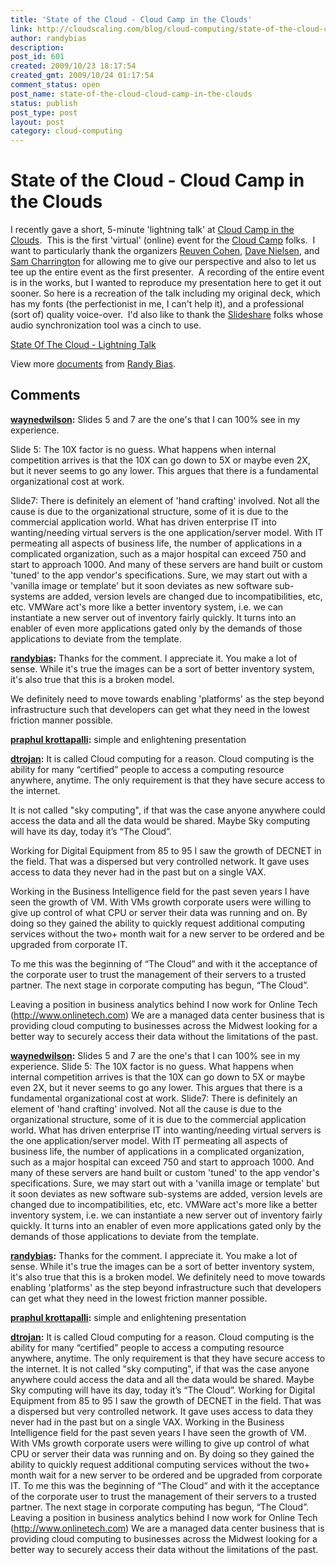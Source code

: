 ```yaml
---
title: 'State of the Cloud - Cloud Camp in the Clouds'
link: http://cloudscaling.com/blog/cloud-computing/state-of-the-cloud-cloud-camp-in-the-clouds/
author: randybias
description: 
post_id: 601
created: 2009/10/23 18:17:54
created_gmt: 2009/10/24 01:17:54
comment_status: open
post_name: state-of-the-cloud-cloud-camp-in-the-clouds
status: publish
post_type: post
layout: post
category: cloud-computing
---
```


# State of the Cloud - Cloud Camp in the Clouds

I recently gave a short, 5-minute 'lightning talk' at [Cloud Camp in the Clouds](http://www.cloudcamp.com/?page_id=1429).  This is the first 'virtual' (online) event for the [Cloud Camp](http://www.cloudcamp.com) folks.  I want to particularly thank the organizers [Reuven Cohen](http://www.elasticvapor.com), [Dave Nielsen](http://www.platformd.com/), and [Sam Charrington](http://cloudpulseblog.com/) for allowing me to give our perspective and also to let us tee up the entire event as the first presenter.  A recording of the entire event is in the works, but I wanted to reproduce my presentation here to get it out sooner. So here is a recreation of the talk including my original deck, which has my fonts (the perfectionist in me, I can't help it), and a professional (sort of) quality voice-over.  I'd also like to thank the [Slideshare](http://www.slideshare.net) folks whose audio synchronization tool was a cinch to use. 

[State Of The Cloud - Lightning Talk](http://www.slideshare.net/randybias/state-of-the-cloud-lightning-talk)

View more [documents](http://www.slideshare.net/) from [Randy Bias](http://www.slideshare.net/randybias).

## Comments

**[waynedwilson](#379 "2009-11-09 11:03:54"):** Slides 5 and 7 are the one's that I can 100% see in my experience.  
  
Slide 5: The 10X factor is no guess. What happens when internal competition arrives is that the 10X can go down to 5X or maybe even 2X, but it never seems to go any lower. This argues that there is a fundamental organizational cost at work.  
  
Slide7: There is definitely an element of 'hand crafting' involved. Not all the cause is due to the organizational structure, some of it is due to the commercial application world. What has driven enterprise IT into wanting/needing virtual servers is the one application/server model. With IT permeating all aspects of business life, the number of applications in a complicated organization, such as a major hospital can exceed 750 and start to approach 1000. And many of these servers are hand built or custom 'tuned' to the app vendor's specifications. Sure, we may start out with a 'vanilla image or template' but it soon deviates as new software sub-systems are added, version levels are changed due to incompatibilities, etc, etc. VMWare act's more like a better inventory system, i.e. we can instantiate a new server out of inventory fairly quickly. It turns into an enabler of even more applications gated only by the demands of those applications to deviate from the template.

**[randybias](#380 "2009-11-09 20:28:48"):** Thanks for the comment. I appreciate it. You make a lot of sense. While it's true the images can be a sort of better inventory system, it's also true that this is a broken model.  
  
We definitely need to move towards enabling 'platforms' as the step beyond infrastructure such that developers can get what they need in the lowest friction manner possible.

**[praphul krottapalli](#381 "2009-12-28 19:56:40"):** simple and enlightening presentation

**[dtrojan](#382 "2010-01-29 06:43:36"):** It is called Cloud computing for a reason. Cloud computing is the ability for many “certified” people to access a computing resource anywhere, anytime. The only requirement is that they have secure access to the internet.   
  
It is not called "sky computing", if that was the case anyone anywhere could access the data and all the data would be shared. Maybe Sky computing will have its day, today it’s “The Cloud”.   
  
Working for Digital Equipment from 85 to 95 I saw the growth of DECNET in the field. That was a dispersed but very controlled network. It gave uses access to data they never had in the past but on a single VAX.   
  
Working in the Business Intelligence field for the past seven years I have seen the growth of VM. With VMs growth corporate users were willing to give up control of what CPU or server their data was running and on. By doing so they gained the ability to quickly request additional computing services without the two+ month wait for a new server to be ordered and be upgraded from corporate IT.   
  
To me this was the beginning of “The Cloud” and with it the acceptance of the corporate user to trust the management of their servers to a trusted partner. The next stage in corporate computing has begun, “The Cloud”.  
  
Leaving a position in business analytics behind I now work for Online Tech (<http://www.onlinetech.com>) We are a managed data center business that is providing cloud computing to businesses across the Midwest looking for a better way to securely access their data without the limitations of the past.

**[waynedwilson](#1129 "2009-11-09 11:03:00"):** Slides 5 and 7 are the one's that I can 100% see in my experience. Slide 5: The 10X factor is no guess. What happens when internal competition arrives is that the 10X can go down to 5X or maybe even 2X, but it never seems to go any lower. This argues that there is a fundamental organizational cost at work. Slide7: There is definitely an element of 'hand crafting' involved. Not all the cause is due to the organizational structure, some of it is due to the commercial application world. What has driven enterprise IT into wanting/needing virtual servers is the one application/server model. With IT permeating all aspects of business life, the number of applications in a complicated organization, such as a major hospital can exceed 750 and start to approach 1000. And many of these servers are hand built or custom 'tuned' to the app vendor's specifications. Sure, we may start out with a 'vanilla image or template' but it soon deviates as new software sub-systems are added, version levels are changed due to incompatibilities, etc, etc. VMWare act's more like a better inventory system, i.e. we can instantiate a new server out of inventory fairly quickly. It turns into an enabler of even more applications gated only by the demands of those applications to deviate from the template.

**[randybias](#1130 "2009-11-09 20:28:00"):** Thanks for the comment. I appreciate it. You make a lot of sense. While it's true the images can be a sort of better inventory system, it's also true that this is a broken model. We definitely need to move towards enabling 'platforms' as the step beyond infrastructure such that developers can get what they need in the lowest friction manner possible.

**[praphul krottapalli](#2142 "2009-12-28 20:56:00"):** simple and enlightening presentation

**[dtrojan](#2155 "2010-01-29 07:43:00"):** It is called Cloud computing for a reason. Cloud computing is the ability for many “certified” people to access a computing resource anywhere, anytime. The only requirement is that they have secure access to the internet. It is not called "sky computing", if that was the case anyone anywhere could access the data and all the data would be shared. Maybe Sky computing will have its day, today it’s “The Cloud”. Working for Digital Equipment from 85 to 95 I saw the growth of DECNET in the field. That was a dispersed but very controlled network. It gave uses access to data they never had in the past but on a single VAX. Working in the Business Intelligence field for the past seven years I have seen the growth of VM. With VMs growth corporate users were willing to give up control of what CPU or server their data was running and on. By doing so they gained the ability to quickly request additional computing services without the two+ month wait for a new server to be ordered and be upgraded from corporate IT. To me this was the beginning of “The Cloud” and with it the acceptance of the corporate user to trust the management of their servers to a trusted partner. The next stage in corporate computing has begun, “The Cloud”. Leaving a position in business analytics behind I now work for Online Tech (http://www.onlinetech.com) We are a managed data center business that is providing cloud computing to businesses across the Midwest looking for a better way to securely access their data without the limitations of the past.

